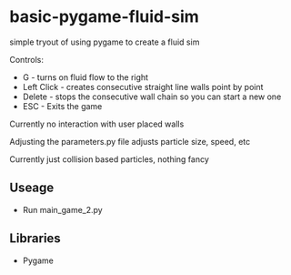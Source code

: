 # basic-pygame-fluid-sim
simple tryout of using pygame to create a fluid sim

Controls:
* G - turns on fluid flow to the right
* Left Click - creates consecutive straight line walls point by point
* Delete - stops the consecutive wall chain so you can start a new one
* ESC - Exits the game

Currently no interaction with user placed walls

Adjusting the parameters.py file adjusts particle size, speed, etc

Currently just collision based particles, nothing fancy

## Useage
* Run main_game_2.py

## Libraries
* Pygame
